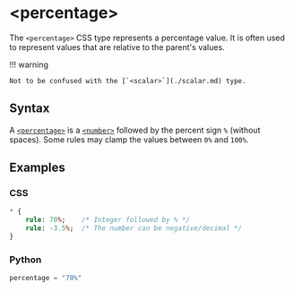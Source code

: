 # &lt;percentage&gt;

The `<percentage>` CSS type represents a percentage value.
It is often used to represent values that are relative to the parent's values.

!!! warning

    Not to be confused with the [`<scalar>`](./scalar.md) type.

## Syntax

A [`<percentage>`](/css_types/percentage) is a [`<number>`](/css_types/number) followed by the percent sign `%` (without spaces).
Some rules may clamp the values between `0%` and `100%`.

## Examples

### CSS

```sass
* {
    rule: 70%;    /* Integer followed by % */
    rule: -3.5%;  /* The number can be negative/decimal */
}
```

### Python

```py
percentage = "70%"
```

